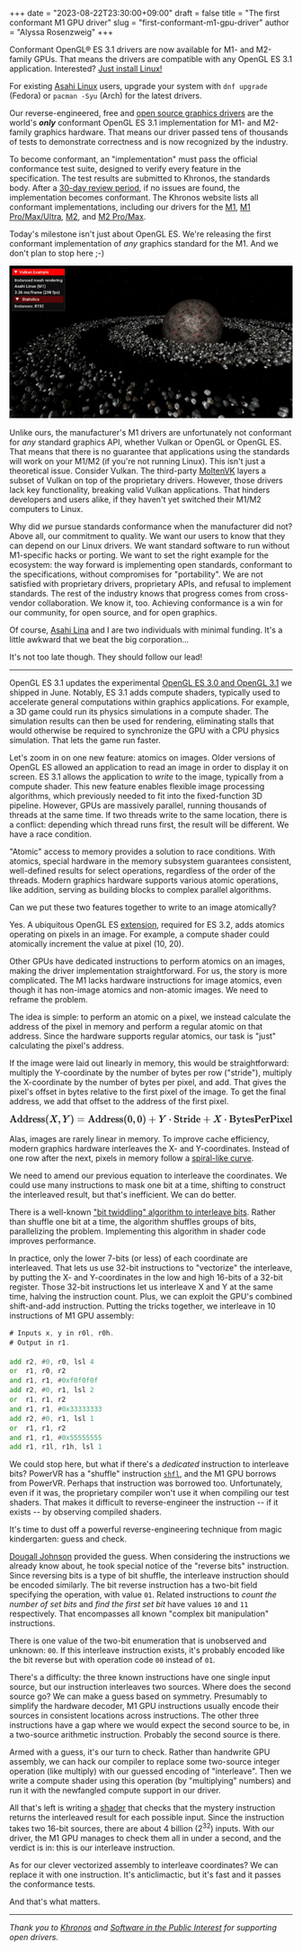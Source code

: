 +++
date = "2023-08-22T23:30:00+09:00"
draft = false
title = "The first conformant M1 GPU driver"
slug = "first-conformant-m1-gpu-driver"
author = "Alyssa Rosenzweig"
+++

Conformant OpenGL® ES 3.1 drivers are now available for M1- and M2-family GPUs.
That means the drivers are compatible with any OpenGL ES 3.1 application.
Interested? [Just install Linux!](https://fedora-asahi-remix.org/)

For existing [Asahi Linux](https://asahilinux.org/) users,
upgrade your system with  <code style="white-space:nowrap;">dnf
upgrade</code> (Fedora) or <code style="white-space:nowrap;">pacman -Syu</code>
(Arch) for the latest drivers.

Our reverse-engineered, free and [open source graphics
drivers](https://gitlab.freedesktop.org/asahi/mesa) are the world's ***only***
conformant OpenGL ES 3.1 implementation for M1- and M2-family graphics
hardware. That means our driver passed tens of thousands of tests to
demonstrate correctness and is now recognized by the industry.

To become conformant, an "implementation" must pass the official conformance
test suite, designed to verify every feature in the specification. The test
results are submitted to Khronos, the standards body. After a [30-day review
period](https://www.khronos.org/conformance/adopters/), if no issues are found,
the implementation becomes conformant. The Khronos website lists all conformant
implementations, including our drivers for the
[M1](https://www.khronos.org/conformance/adopters/conformant-products/opengles#submission_1007),
[M1
Pro/Max/Ultra](https://www.khronos.org/conformance/adopters/conformant-products/opengles#submission_1014),
[M2](https://www.khronos.org/conformance/adopters/conformant-products/opengles#submission_1016),
and [M2
Pro/Max](https://www.khronos.org/conformance/adopters/conformant-products/opengles#submission_1017).

Today's milestone isn't just about OpenGL ES. We're releasing the first
conformant implementation of *any* graphics standard for the M1. And we don't
plan to stop here ;-)

[![Teaser of the "Vulkan instancing" demo running on Asahi Linux](/img/blog/2023/08/vkinstancing2.webp)](/img/blog/2023/08/vkinstancing.webp)

Unlike ours, the manufacturer's M1 drivers are unfortunately not conformant for _any_
standard graphics API, whether Vulkan or OpenGL or OpenGL ES. That means that
there is no guarantee that applications using the standards will work on your M1/M2 (if you're
not running Linux). This isn't just a theoretical issue. Consider Vulkan.
The third-party [MoltenVK](https://github.com/KhronosGroup/MoltenVK)
layers a subset of Vulkan on top of the proprietary drivers. However, those drivers
lack key functionality, breaking valid Vulkan applications. That hinders
developers and users alike, if they haven't yet switched their M1/M2 computers
to Linux.

Why did *we* pursue standards conformance when the manufacturer did not? Above
all, our commitment to quality. We want our users to know that they can depend
on our Linux drivers. We want standard software to run without M1-specific
hacks or porting. We want to set the right example for the ecosystem: the way forward is
implementing open standards, conformant to the specifications, without
compromises for "portability". We are not satisfied with proprietary
drivers, proprietary APIs, and refusal to implement standards. The rest of the
industry knows that progress comes from cross-vendor collaboration. We know it,
too. Achieving conformance is a win for our community, for open source, and for
open graphics.

Of course, [Asahi Lina](https://vt.social/@lina/) and I are two individuals
with minimal funding. It's a little awkward that we beat the big corporation...

It's not too late though. They should follow our lead!

---

OpenGL ES 3.1 updates the experimental [OpenGL ES 3.0 and OpenGL
3.1](/img/blog/2024/02/blog/opengl3-on-asahi-linux.html) we shipped in
June. Notably, ES 3.1 adds compute shaders, typically used to accelerate
general computations within graphics applications. For example, a 3D game could
run its physics simulations in a compute shader. The simulation results can
then be used for rendering, eliminating stalls that would otherwise be required
to synchronize the GPU with a CPU physics simulation. That lets the game run
faster.

Let's zoom in on one new feature: atomics on images. Older versions of
OpenGL ES allowed an application to read an image in order to display it on screen.
ES 3.1 allows the application to *write* to the image, typically from a
compute shader. This new feature enables flexible image processing algorithms, which
previously needed to fit into the fixed-function 3D pipeline. However, GPUs
are massively parallel, running thousands of threads at the same time. If two
threads write to the same location, there is a conflict: depending which thread
runs first, the result will be different. We have a race condition.

"Atomic" access to memory provides a solution to race conditions. With atomics,
special hardware in the memory subsystem guarantees consistent, well-defined
results for select operations, regardless of the order of the threads. Modern
graphics hardware supports various atomic operations, like addition,
serving as building blocks to complex parallel algorithms.

Can we put these two features together to write to an image atomically?

Yes. A ubiquitous OpenGL ES
[extension](https://registry.khronos.org/OpenGL/extensions/OES/OES_shader_image_atomic.txt),
required for ES 3.2, adds atomics operating on pixels in an image. For
example, a compute shader could atomically increment the value at pixel (10,
20).

Other GPUs have dedicated instructions to perform atomics on an images, making
the driver implementation straightforward. For us, the story is more
complicated. The M1 lacks hardware instructions for image atomics, even though
it has non-image atomics and non-atomic images. We need to reframe the
problem.

The idea is simple: to perform an atomic on a pixel, we instead calculate
the address of the pixel in memory and perform a regular atomic on that
address. Since the hardware supports regular atomics, our task is "just"
calculating the pixel's address.

If the image were laid out linearly in memory, this would be straightforward:
multiply the Y-coordinate by the number of bytes per row ("stride"), multiply
the X-coordinate by the number of bytes per pixel, and add.  That gives the
pixel's offset in bytes relative to the first pixel of the image. To get the
final address, we add that offset to the address of the first pixel.

<img alt="Address of (X, Y) equals Address of (0, 0) + Y times Stride + X times Bytes Per Pixel" src="data:image/svg+xml,%3Csvg xmlns='http://www.w3.org/2000/svg' xmlns:xlink='http://www.w3.org/1999/xlink' viewBox='0 -776.7226410624452 27924.66666666667 1053.4452821248904' style='width: 64.861ex; height: 2.5ex; vertical-align: -0.694ex; margin: 1px 0px;'%3E%3Cg stroke='black' fill='black' stroke-width='0' transform='matrix(1 0 0 -1 0 0)'%3E%3Cuse xmlns:xlink='http://www.w3.org/1999/xlink' xlink:href='%23MJMAIN-41'/%3E%3Cuse xmlns:xlink='http://www.w3.org/1999/xlink' xlink:href='%23MJMAIN-64' x='755' y='0'/%3E%3Cuse xmlns:xlink='http://www.w3.org/1999/xlink' xlink:href='%23MJMAIN-64' x='1316' y='0'/%3E%3Cuse xmlns:xlink='http://www.w3.org/1999/xlink' xlink:href='%23MJMAIN-72' x='1877' y='0'/%3E%3Cuse xmlns:xlink='http://www.w3.org/1999/xlink' xlink:href='%23MJMAIN-65' x='2274' y='0'/%3E%3Cuse xmlns:xlink='http://www.w3.org/1999/xlink' xlink:href='%23MJMAIN-73' x='2723' y='0'/%3E%3Cuse xmlns:xlink='http://www.w3.org/1999/xlink' xlink:href='%23MJMAIN-73' x='3122' y='0'/%3E%3Cuse xmlns:xlink='http://www.w3.org/1999/xlink' xlink:href='%23MJMAIN-28' x='3521' y='0'/%3E%3Cuse xmlns:xlink='http://www.w3.org/1999/xlink' xlink:href='%23MJMATHI-58' x='3915' y='0'/%3E%3Cuse xmlns:xlink='http://www.w3.org/1999/xlink' xlink:href='%23MJMAIN-2C' x='4772' y='0'/%3E%3Cuse xmlns:xlink='http://www.w3.org/1999/xlink' xlink:href='%23MJMATHI-59' x='5221' y='0'/%3E%3Cuse xmlns:xlink='http://www.w3.org/1999/xlink' xlink:href='%23MJMAIN-29' x='5989' y='0'/%3E%3Cuse xmlns:xlink='http://www.w3.org/1999/xlink' xlink:href='%23MJMAIN-3D' x='6661' y='0'/%3E%3Cg transform='translate(7722,0)'%3E%3Cuse xmlns:xlink='http://www.w3.org/1999/xlink' xlink:href='%23MJMAIN-41'/%3E%3Cuse xmlns:xlink='http://www.w3.org/1999/xlink' xlink:href='%23MJMAIN-64' x='755' y='0'/%3E%3Cuse xmlns:xlink='http://www.w3.org/1999/xlink' xlink:href='%23MJMAIN-64' x='1316' y='0'/%3E%3Cuse xmlns:xlink='http://www.w3.org/1999/xlink' xlink:href='%23MJMAIN-72' x='1877' y='0'/%3E%3Cuse xmlns:xlink='http://www.w3.org/1999/xlink' xlink:href='%23MJMAIN-65' x='2274' y='0'/%3E%3Cuse xmlns:xlink='http://www.w3.org/1999/xlink' xlink:href='%23MJMAIN-73' x='2723' y='0'/%3E%3Cuse xmlns:xlink='http://www.w3.org/1999/xlink' xlink:href='%23MJMAIN-73' x='3122' y='0'/%3E%3C/g%3E%3Cuse xmlns:xlink='http://www.w3.org/1999/xlink' xlink:href='%23MJMAIN-28' x='11243' y='0'/%3E%3Cuse xmlns:xlink='http://www.w3.org/1999/xlink' xlink:href='%23MJMAIN-30' x='11637' y='0'/%3E%3Cuse xmlns:xlink='http://www.w3.org/1999/xlink' xlink:href='%23MJMAIN-2C' x='12142' y='0'/%3E%3Cuse xmlns:xlink='http://www.w3.org/1999/xlink' xlink:href='%23MJMAIN-30' x='12591' y='0'/%3E%3Cuse xmlns:xlink='http://www.w3.org/1999/xlink' xlink:href='%23MJMAIN-29' x='13096' y='0'/%3E%3Cuse xmlns:xlink='http://www.w3.org/1999/xlink' xlink:href='%23MJMAIN-2B' x='13713' y='0'/%3E%3Cuse xmlns:xlink='http://www.w3.org/1999/xlink' xlink:href='%23MJMATHI-59' x='14718' y='0'/%3E%3Cuse xmlns:xlink='http://www.w3.org/1999/xlink' xlink:href='%23MJMAIN-22C5' x='15708' y='0'/%3E%3Cg transform='translate(16213,0)'%3E%3Cuse xmlns:xlink='http://www.w3.org/1999/xlink' xlink:href='%23MJMAIN-53'/%3E%3Cuse xmlns:xlink='http://www.w3.org/1999/xlink' xlink:href='%23MJMAIN-74' x='561' y='0'/%3E%3Cuse xmlns:xlink='http://www.w3.org/1999/xlink' xlink:href='%23MJMAIN-72' x='955' y='0'/%3E%3Cuse xmlns:xlink='http://www.w3.org/1999/xlink' xlink:href='%23MJMAIN-69' x='1352' y='0'/%3E%3Cuse xmlns:xlink='http://www.w3.org/1999/xlink' xlink:href='%23MJMAIN-64' x='1635' y='0'/%3E%3Cuse xmlns:xlink='http://www.w3.org/1999/xlink' xlink:href='%23MJMAIN-65' x='2196' y='0'/%3E%3C/g%3E%3Cuse xmlns:xlink='http://www.w3.org/1999/xlink' xlink:href='%23MJMAIN-2B' x='19081' y='0'/%3E%3Cuse xmlns:xlink='http://www.w3.org/1999/xlink' xlink:href='%23MJMATHI-58' x='20086' y='0'/%3E%3Cuse xmlns:xlink='http://www.w3.org/1999/xlink' xlink:href='%23MJMAIN-22C5' x='21165' y='0'/%3E%3Cg transform='translate(21670,0)'%3E%3Cuse xmlns:xlink='http://www.w3.org/1999/xlink' xlink:href='%23MJMAIN-42'/%3E%3Cuse xmlns:xlink='http://www.w3.org/1999/xlink' xlink:href='%23MJMAIN-79' x='713' y='0'/%3E%3Cuse xmlns:xlink='http://www.w3.org/1999/xlink' xlink:href='%23MJMAIN-74' x='1246' y='0'/%3E%3Cuse xmlns:xlink='http://www.w3.org/1999/xlink' xlink:href='%23MJMAIN-65' x='1640' y='0'/%3E%3Cuse xmlns:xlink='http://www.w3.org/1999/xlink' xlink:href='%23MJMAIN-73' x='2089' y='0'/%3E%3Cuse xmlns:xlink='http://www.w3.org/1999/xlink' xlink:href='%23MJMAIN-50' x='2488' y='0'/%3E%3Cuse xmlns:xlink='http://www.w3.org/1999/xlink' xlink:href='%23MJMAIN-65' x='3174' y='0'/%3E%3Cuse xmlns:xlink='http://www.w3.org/1999/xlink' xlink:href='%23MJMAIN-72' x='3623' y='0'/%3E%3Cuse xmlns:xlink='http://www.w3.org/1999/xlink' xlink:href='%23MJMAIN-50' x='4020' y='0'/%3E%3Cuse xmlns:xlink='http://www.w3.org/1999/xlink' xlink:href='%23MJMAIN-69' x='4706' y='0'/%3E%3Cuse xmlns:xlink='http://www.w3.org/1999/xlink' xlink:href='%23MJMAIN-78' x='4989' y='0'/%3E%3Cuse xmlns:xlink='http://www.w3.org/1999/xlink' xlink:href='%23MJMAIN-65' x='5522' y='0'/%3E%3Cuse xmlns:xlink='http://www.w3.org/1999/xlink' xlink:href='%23MJMAIN-6C' x='5971' y='0'/%3E%3C/g%3E%3C/g%3E%3Cdefs id='MathJax_SVG_glyphs'%3E%3Cpath id='MJSZ2-2211' stroke-width='10' d='M60 948Q63 950 665 950H1267L1325 815Q1384 677 1388 669H1348L1341 683Q1320 724 1285 761Q1235 809 1174 838T1033 881T882 898T699 902H574H543H251L259 891Q722 258 724 252Q725 250 724 246Q721 243 460 -56L196 -356Q196 -357 407 -357Q459 -357 548 -357T676 -358Q812 -358 896 -353T1063 -332T1204 -283T1307 -196Q1328 -170 1348 -124H1388Q1388 -125 1381 -145T1356 -210T1325 -294L1267 -449L666 -450Q64 -450 61 -448Q55 -446 55 -439Q55 -437 57 -433L590 177Q590 178 557 222T452 366T322 544L56 909L55 924Q55 945 60 948Z'/%3E%3Cpath id='MJMATHI-69' stroke-width='10' d='M184 600Q184 624 203 642T247 661Q265 661 277 649T290 619Q290 596 270 577T226 557Q211 557 198 567T184 600ZM21 287Q21 295 30 318T54 369T98 420T158 442Q197 442 223 419T250 357Q250 340 236 301T196 196T154 83Q149 61 149 51Q149 26 166 26Q175 26 185 29T208 43T235 78T260 137Q263 149 265 151T282 153Q302 153 302 143Q302 135 293 112T268 61T223 11T161 -11Q129 -11 102 10T74 74Q74 91 79 106T122 220Q160 321 166 341T173 380Q173 404 156 404H154Q124 404 99 371T61 287Q60 286 59 284T58 281T56 279T53 278T49 278T41 278H27Q21 284 21 287Z'/%3E%3Cpath id='MJMAIN-3D' stroke-width='10' d='M56 347Q56 360 70 367H707Q722 359 722 347Q722 336 708 328L390 327H72Q56 332 56 347ZM56 153Q56 168 72 173H708Q722 163 722 153Q722 140 707 133H70Q56 140 56 153Z'/%3E%3Cpath id='MJMAIN-30' stroke-width='10' d='M96 585Q152 666 249 666Q297 666 345 640T423 548Q460 465 460 320Q460 165 417 83Q397 41 362 16T301 -15T250 -22Q224 -22 198 -16T137 16T82 83Q39 165 39 320Q39 494 96 585ZM321 597Q291 629 250 629Q208 629 178 597Q153 571 145 525T137 333Q137 175 145 125T181 46Q209 16 250 16Q290 16 318 46Q347 76 354 130T362 333Q362 478 354 524T321 597Z'/%3E%3Cpath id='MJMATHI-6E' stroke-width='10' d='M21 287Q22 293 24 303T36 341T56 388T89 425T135 442Q171 442 195 424T225 390T231 369Q231 367 232 367L243 378Q304 442 382 442Q436 442 469 415T503 336T465 179T427 52Q427 26 444 26Q450 26 453 27Q482 32 505 65T540 145Q542 153 560 153Q580 153 580 145Q580 144 576 130Q568 101 554 73T508 17T439 -10Q392 -10 371 17T350 73Q350 92 386 193T423 345Q423 404 379 404H374Q288 404 229 303L222 291L189 157Q156 26 151 16Q138 -11 108 -11Q95 -11 87 -5T76 7T74 17Q74 30 112 180T152 343Q153 348 153 366Q153 405 129 405Q91 405 66 305Q60 285 60 284Q58 278 41 278H27Q21 284 21 287Z'/%3E%3Cpath id='MJMAIN-28' stroke-width='10' d='M94 250Q94 319 104 381T127 488T164 576T202 643T244 695T277 729T302 750H315H319Q333 750 333 741Q333 738 316 720T275 667T226 581T184 443T167 250T184 58T225 -81T274 -167T316 -220T333 -241Q333 -250 318 -250H315H302L274 -226Q180 -141 137 -14T94 250Z'/%3E%3Cpath id='MJMAIN-2B' stroke-width='10' d='M56 237T56 250T70 270H369V420L370 570Q380 583 389 583Q402 583 409 568V270H707Q722 262 722 250T707 230H409V-68Q401 -82 391 -82H389H387Q375 -82 369 -68V230H70Q56 237 56 250Z'/%3E%3Cpath id='MJMAIN-31' stroke-width='10' d='M213 578L200 573Q186 568 160 563T102 556H83V602H102Q149 604 189 617T245 641T273 663Q275 666 285 666Q294 666 302 660V361L303 61Q310 54 315 52T339 48T401 46H427V0H416Q395 3 257 3Q121 3 100 0H88V46H114Q136 46 152 46T177 47T193 50T201 52T207 57T213 61V578Z'/%3E%3Cpath id='MJMAIN-29' stroke-width='10' d='M60 749L64 750Q69 750 74 750H86L114 726Q208 641 251 514T294 250Q294 182 284 119T261 12T224 -76T186 -143T145 -194T113 -227T90 -246Q87 -249 86 -250H74Q66 -250 63 -250T58 -247T55 -238Q56 -237 66 -225Q221 -64 221 250T66 725Q56 737 55 738Q55 746 60 749Z'/%3E%3Cpath id='MJMAIN-32' stroke-width='10' d='M109 429Q82 429 66 447T50 491Q50 562 103 614T235 666Q326 666 387 610T449 465Q449 422 429 383T381 315T301 241Q265 210 201 149L142 93L218 92Q375 92 385 97Q392 99 409 186V189H449V186Q448 183 436 95T421 3V0H50V19V31Q50 38 56 46T86 81Q115 113 136 137Q145 147 170 174T204 211T233 244T261 278T284 308T305 340T320 369T333 401T340 431T343 464Q343 527 309 573T212 619Q179 619 154 602T119 569T109 550Q109 549 114 549Q132 549 151 535T170 489Q170 464 154 447T109 429Z'/%3E%3Cpath id='MJMAIN-41' stroke-width='10' d='M255 0Q240 3 140 3Q48 3 39 0H32V46H47Q119 49 139 88Q140 91 192 245T295 553T348 708Q351 716 366 716H376Q396 715 400 709Q402 707 508 390L617 67Q624 54 636 51T687 46H717V0H708Q699 3 581 3Q458 3 437 0H427V46H440Q510 46 510 64Q510 66 486 138L462 209H229L209 150Q189 91 189 85Q189 72 209 59T259 46H264V0H255ZM447 255L345 557L244 256Q244 255 345 255H447Z'/%3E%3Cpath id='MJMAIN-64' stroke-width='10' d='M376 495Q376 511 376 535T377 568Q377 613 367 624T316 637H298V660Q298 683 300 683L310 684Q320 685 339 686T376 688Q393 689 413 690T443 693T454 694H457V390Q457 84 458 81Q461 61 472 55T517 46H535V0Q533 0 459 -5T380 -11H373V44L365 37Q307 -11 235 -11Q158 -11 96 50T34 215Q34 315 97 378T244 442Q319 442 376 393V495ZM373 342Q328 405 260 405Q211 405 173 369Q146 341 139 305T131 211Q131 155 138 120T173 59Q203 26 251 26Q322 26 373 103V342Z'/%3E%3Cpath id='MJMAIN-72' stroke-width='10' d='M36 46H50Q89 46 97 60V68Q97 77 97 91T98 122T98 161T98 203Q98 234 98 269T98 328L97 351Q94 370 83 376T38 385H20V408Q20 431 22 431L32 432Q42 433 60 434T96 436Q112 437 131 438T160 441T171 442H174V373Q213 441 271 441H277Q322 441 343 419T364 373Q364 352 351 337T313 322Q288 322 276 338T263 372Q263 381 265 388T270 400T273 405Q271 407 250 401Q234 393 226 386Q179 341 179 207V154Q179 141 179 127T179 101T180 81T180 66V61Q181 59 183 57T188 54T193 51T200 49T207 48T216 47T225 47T235 46T245 46H276V0H267Q249 3 140 3Q37 3 28 0H20V46H36Z'/%3E%3Cpath id='MJMAIN-65' stroke-width='10' d='M28 218Q28 273 48 318T98 391T163 433T229 448Q282 448 320 430T378 380T406 316T415 245Q415 238 408 231H126V216Q126 68 226 36Q246 30 270 30Q312 30 342 62Q359 79 369 104L379 128Q382 131 395 131H398Q415 131 415 121Q415 117 412 108Q393 53 349 21T250 -11Q155 -11 92 58T28 218ZM333 275Q322 403 238 411H236Q228 411 220 410T195 402T166 381T143 340T127 274V267H333V275Z'/%3E%3Cpath id='MJMAIN-73' stroke-width='10' d='M295 316Q295 356 268 385T190 414Q154 414 128 401Q98 382 98 349Q97 344 98 336T114 312T157 287Q175 282 201 278T245 269T277 256Q294 248 310 236T342 195T359 133Q359 71 321 31T198 -10H190Q138 -10 94 26L86 19L77 10Q71 4 65 -1L54 -11H46H42Q39 -11 33 -5V74V132Q33 153 35 157T45 162H54Q66 162 70 158T75 146T82 119T101 77Q136 26 198 26Q295 26 295 104Q295 133 277 151Q257 175 194 187T111 210Q75 227 54 256T33 318Q33 357 50 384T93 424T143 442T187 447H198Q238 447 268 432L283 424L292 431Q302 440 314 448H322H326Q329 448 335 442V310L329 304H301Q295 310 295 316Z'/%3E%3Cpath id='MJMATHI-58' stroke-width='10' d='M42 0H40Q26 0 26 11Q26 15 29 27Q33 41 36 43T55 46Q141 49 190 98Q200 108 306 224T411 342Q302 620 297 625Q288 636 234 637H206Q200 643 200 645T202 664Q206 677 212 683H226Q260 681 347 681Q380 681 408 681T453 682T473 682Q490 682 490 671Q490 670 488 658Q484 643 481 640T465 637Q434 634 411 620L488 426L541 485Q646 598 646 610Q646 628 622 635Q617 635 609 637Q594 637 594 648Q594 650 596 664Q600 677 606 683H618Q619 683 643 683T697 681T738 680Q828 680 837 683H845Q852 676 852 672Q850 647 840 637H824Q790 636 763 628T722 611T698 593L687 584Q687 585 592 480L505 384Q505 383 536 304T601 142T638 56Q648 47 699 46Q734 46 734 37Q734 35 732 23Q728 7 725 4T711 1Q708 1 678 1T589 2Q528 2 496 2T461 1Q444 1 444 10Q444 11 446 25Q448 35 450 39T455 44T464 46T480 47T506 54Q523 62 523 64Q522 64 476 181L429 299Q241 95 236 84Q232 76 232 72Q232 53 261 47Q262 47 267 47T273 46Q276 46 277 46T280 45T283 42T284 35Q284 26 282 19Q279 6 276 4T261 1Q258 1 243 1T201 2T142 2Q64 2 42 0Z'/%3E%3Cpath id='MJMAIN-2C' stroke-width='10' d='M78 35T78 60T94 103T137 121Q165 121 187 96T210 8Q210 -27 201 -60T180 -117T154 -158T130 -185T117 -194Q113 -194 104 -185T95 -172Q95 -168 106 -156T131 -126T157 -76T173 -3V9L172 8Q170 7 167 6T161 3T152 1T140 0Q113 0 96 17Z'/%3E%3Cpath id='MJMATHI-59' stroke-width='10' d='M66 637Q54 637 49 637T39 638T32 641T30 647T33 664T42 682Q44 683 56 683Q104 680 165 680Q288 680 306 683H316Q322 677 322 674T320 656Q316 643 310 637H298Q242 637 242 624Q242 619 292 477T343 333L346 336Q350 340 358 349T379 373T411 410T454 461Q546 568 561 587T577 618Q577 634 545 637Q528 637 528 647Q528 649 530 661Q533 676 535 679T549 683Q551 683 578 682T657 680Q684 680 713 681T746 682Q763 682 763 673Q763 669 760 657T755 643Q753 637 734 637Q662 632 617 587Q608 578 477 424L348 273L322 169Q295 62 295 57Q295 46 363 46Q379 46 384 45T390 35Q390 33 388 23Q384 6 382 4T366 1Q361 1 324 1T232 2Q170 2 138 2T102 1Q84 1 84 9Q84 14 87 24Q88 27 89 30T90 35T91 39T93 42T96 44T101 45T107 45T116 46T129 46Q168 47 180 50T198 63Q201 68 227 171L252 274L129 623Q128 624 127 625T125 627T122 629T118 631T113 633T105 634T96 635T83 636T66 637Z'/%3E%3Cpath id='MJMAIN-22C5' stroke-width='10' d='M78 250Q78 274 95 292T138 310Q162 310 180 294T199 251Q199 226 182 208T139 190T96 207T78 250Z'/%3E%3Cpath id='MJMATHI-53' stroke-width='10' d='M308 24Q367 24 416 76T466 197Q466 260 414 284Q308 311 278 321T236 341Q176 383 176 462Q176 523 208 573T273 648Q302 673 343 688T407 704H418H425Q521 704 564 640Q565 640 577 653T603 682T623 704Q624 704 627 704T632 705Q645 705 645 698T617 577T585 459T569 456Q549 456 549 465Q549 471 550 475Q550 478 551 494T553 520Q553 554 544 579T526 616T501 641Q465 662 419 662Q362 662 313 616T263 510Q263 480 278 458T319 427Q323 425 389 408T456 390Q490 379 522 342T554 242Q554 216 546 186Q541 164 528 137T492 78T426 18T332 -20Q320 -22 298 -22Q199 -22 144 33L134 44L106 13Q83 -14 78 -18T65 -22Q52 -22 52 -14Q52 -11 110 221Q112 227 130 227H143Q149 221 149 216Q149 214 148 207T144 186T142 153Q144 114 160 87T203 47T255 29T308 24Z'/%3E%3Cpath id='MJMATHI-74' stroke-width='10' d='M26 385Q19 392 19 395Q19 399 22 411T27 425Q29 430 36 430T87 431H140L159 511Q162 522 166 540T173 566T179 586T187 603T197 615T211 624T229 626Q247 625 254 615T261 596Q261 589 252 549T232 470L222 433Q222 431 272 431H323Q330 424 330 420Q330 398 317 385H210L174 240Q135 80 135 68Q135 26 162 26Q197 26 230 60T283 144Q285 150 288 151T303 153H307Q322 153 322 145Q322 142 319 133Q314 117 301 95T267 48T216 6T155 -11Q125 -11 98 4T59 56Q57 64 57 83V101L92 241Q127 382 128 383Q128 385 77 385H26Z'/%3E%3Cpath id='MJMATHI-72' stroke-width='10' d='M21 287Q22 290 23 295T28 317T38 348T53 381T73 411T99 433T132 442Q161 442 183 430T214 408T225 388Q227 382 228 382T236 389Q284 441 347 441H350Q398 441 422 400Q430 381 430 363Q430 333 417 315T391 292T366 288Q346 288 334 299T322 328Q322 376 378 392Q356 405 342 405Q286 405 239 331Q229 315 224 298T190 165Q156 25 151 16Q138 -11 108 -11Q95 -11 87 -5T76 7T74 17Q74 30 114 189T154 366Q154 405 128 405Q107 405 92 377T68 316T57 280Q55 278 41 278H27Q21 284 21 287Z'/%3E%3Cpath id='MJMATHI-64' stroke-width='10' d='M366 683Q367 683 438 688T511 694Q523 694 523 686Q523 679 450 384T375 83T374 68Q374 26 402 26Q411 27 422 35Q443 55 463 131Q469 151 473 152Q475 153 483 153H487H491Q506 153 506 145Q506 140 503 129Q490 79 473 48T445 8T417 -8Q409 -10 393 -10Q359 -10 336 5T306 36L300 51Q299 52 296 50Q294 48 292 46Q233 -10 172 -10Q117 -10 75 30T33 157Q33 205 53 255T101 341Q148 398 195 420T280 442Q336 442 364 400Q369 394 369 396Q370 400 396 505T424 616Q424 629 417 632T378 637H357Q351 643 351 645T353 664Q358 683 366 683ZM352 326Q329 405 277 405Q242 405 210 374T160 293Q131 214 119 129Q119 126 119 118T118 106Q118 61 136 44T179 26Q233 26 290 98L298 109L352 326Z'/%3E%3Cpath id='MJMATHI-65' stroke-width='10' d='M39 168Q39 225 58 272T107 350T174 402T244 433T307 442H310Q355 442 388 420T421 355Q421 265 310 237Q261 224 176 223Q139 223 138 221Q138 219 132 186T125 128Q125 81 146 54T209 26T302 45T394 111Q403 121 406 121Q410 121 419 112T429 98T420 82T390 55T344 24T281 -1T205 -11Q126 -11 83 42T39 168ZM373 353Q367 405 305 405Q272 405 244 391T199 357T170 316T154 280T149 261Q149 260 169 260Q282 260 327 284T373 353Z'/%3E%3Cpath id='MJMAIN-53' stroke-width='10' d='M55 507Q55 590 112 647T243 704H257Q342 704 405 641L426 672Q431 679 436 687T446 700L449 704Q450 704 453 704T459 705H463Q466 705 472 699V462L466 456H448Q437 456 435 459T430 479Q413 605 329 646Q292 662 254 662Q201 662 168 626T135 542Q135 508 152 480T200 435Q210 431 286 412T370 389Q427 367 463 314T500 191Q500 110 448 45T301 -21Q245 -21 201 -4T140 27L122 41Q118 36 107 21T87 -7T78 -21Q76 -22 68 -22H64Q61 -22 55 -16V101Q55 220 56 222Q58 227 76 227H89Q95 221 95 214Q95 182 105 151T139 90T205 42T305 24Q352 24 386 62T420 155Q420 198 398 233T340 281Q284 295 266 300Q261 301 239 306T206 314T174 325T141 343T112 367T85 402Q55 451 55 507Z'/%3E%3Cpath id='MJMAIN-74' stroke-width='10' d='M27 422Q80 426 109 478T141 600V615H181V431H316V385H181V241Q182 116 182 100T189 68Q203 29 238 29Q282 29 292 100Q293 108 293 146V181H333V146V134Q333 57 291 17Q264 -10 221 -10Q187 -10 162 2T124 33T105 68T98 100Q97 107 97 248V385H18V422H27Z'/%3E%3Cpath id='MJMAIN-69' stroke-width='10' d='M69 609Q69 637 87 653T131 669Q154 667 171 652T188 609Q188 579 171 564T129 549Q104 549 87 564T69 609ZM247 0Q232 3 143 3Q132 3 106 3T56 1L34 0H26V46H42Q70 46 91 49Q100 53 102 60T104 102V205V293Q104 345 102 359T88 378Q74 385 41 385H30V408Q30 431 32 431L42 432Q52 433 70 434T106 436Q123 437 142 438T171 441T182 442H185V62Q190 52 197 50T232 46H255V0H247Z'/%3E%3Cpath id='MJMAIN-42' stroke-width='10' d='M131 622Q124 629 120 631T104 634T61 637H28V683H229H267H346Q423 683 459 678T531 651Q574 627 599 590T624 512Q624 461 583 419T476 360L466 357Q539 348 595 302T651 187Q651 119 600 67T469 3Q456 1 242 0H28V46H61Q103 47 112 49T131 61V622ZM511 513Q511 560 485 594T416 636Q415 636 403 636T371 636T333 637Q266 637 251 636T232 628Q229 624 229 499V374H312L396 375L406 377Q410 378 417 380T442 393T474 417T499 456T511 513ZM537 188Q537 239 509 282T430 336L329 337H229V200V116Q229 57 234 52Q240 47 334 47H383Q425 47 443 53Q486 67 511 104T537 188Z'/%3E%3Cpath id='MJMAIN-79' stroke-width='10' d='M69 -66Q91 -66 104 -80T118 -116Q118 -134 109 -145T91 -160Q84 -163 97 -166Q104 -168 111 -168Q131 -168 148 -159T175 -138T197 -106T213 -75T225 -43L242 0L170 183Q150 233 125 297Q101 358 96 368T80 381Q79 382 78 382Q66 385 34 385H19V431H26L46 430Q65 430 88 429T122 428Q129 428 142 428T171 429T200 430T224 430L233 431H241V385H232Q183 385 185 366L286 112Q286 113 332 227L376 341V350Q376 365 366 373T348 383T334 385H331V431H337H344Q351 431 361 431T382 430T405 429T422 429Q477 429 503 431H508V385H497Q441 380 422 345Q420 343 378 235T289 9T227 -131Q180 -204 113 -204Q69 -204 44 -177T19 -116Q19 -89 35 -78T69 -66Z'/%3E%3Cpath id='MJMAIN-50' stroke-width='10' d='M130 622Q123 629 119 631T103 634T60 637H27V683H214Q237 683 276 683T331 684Q419 684 471 671T567 616Q624 563 624 489Q624 421 573 372T451 307Q429 302 328 301H234V181Q234 62 237 58Q245 47 304 46H337V0H326Q305 3 182 3Q47 3 38 0H27V46H60Q102 47 111 49T130 61V622ZM507 488Q507 514 506 528T500 564T483 597T450 620T397 635Q385 637 307 637H286Q237 637 234 628Q231 624 231 483V342H302H339Q390 342 423 349T481 382Q507 411 507 488Z'/%3E%3Cpath id='MJMAIN-78' stroke-width='10' d='M201 0Q189 3 102 3Q26 3 17 0H11V46H25Q48 47 67 52T96 61T121 78T139 96T160 122T180 150L226 210L168 288Q159 301 149 315T133 336T122 351T113 363T107 370T100 376T94 379T88 381T80 383Q74 383 44 385H16V431H23Q59 429 126 429Q219 429 229 431H237V385Q201 381 201 369Q201 367 211 353T239 315T268 274L272 270L297 304Q329 345 329 358Q329 364 327 369T322 376T317 380T310 384L307 385H302V431H309Q324 428 408 428Q487 428 493 431H499V385H492Q443 385 411 368Q394 360 377 341T312 257L296 236L358 151Q424 61 429 57T446 50Q464 46 499 46H516V0H510H502Q494 1 482 1T457 2T432 2T414 3Q403 3 377 3T327 1L304 0H295V46H298Q309 46 320 51T331 63Q331 65 291 120L250 175Q249 174 219 133T185 88Q181 83 181 74Q181 63 188 55T206 46Q208 46 208 23V0H201Z'/%3E%3Cpath id='MJMAIN-6C' stroke-width='10' d='M42 46H56Q95 46 103 60V68Q103 77 103 91T103 124T104 167T104 217T104 272T104 329Q104 366 104 407T104 482T104 542T103 586T103 603Q100 622 89 628T44 637H26V660Q26 683 28 683L38 684Q48 685 67 686T104 688Q121 689 141 690T171 693T182 694H185V379Q185 62 186 60Q190 52 198 49Q219 46 247 46H263V0H255L232 1Q209 2 183 2T145 3T107 3T57 1L34 0H26V46H42Z'/%3E%3C/defs%3E%3C/svg%3E"/>

Alas, images are rarely linear in memory. To improve cache
efficiency, modern graphics hardware interleaves the X- and Y-coordinates.
Instead of one row after the next, pixels in memory follow a [spiral-like
curve](https://fgiesen.wordpress.com/2011/01/17/texture-tiling-and-swizzling/).

We need to amend our previous equation to interleave the coordinates. We could
use many instructions to mask one bit at a time, shifting to construct the
interleaved result, but that's inefficient. We can do better.

There is a well-known ["bit twiddling" algorithm to interleave
bits](https://graphics.stanford.edu/~seander/bithacks.html#InterleaveBMN).
Rather than shuffle one bit at a time, the algorithm shuffles groups of bits,
parallelizing the problem. Implementing this algorithm in shader code improves
performance.

In practice, only the lower 7-bits (or less) of each coordinate are
interleaved. That lets us use 32-bit instructions to "vectorize" the
interleave, by putting the X- and Y-coordinates in the low and high 16-bits of
a 32-bit register. Those 32-bit instructions let us interleave X and Y at the
same time, halving the instruction count. Plus, we can exploit the GPU's
combined shift-and-add instruction. Putting the tricks together, we interleave
in 10 instructions of M1 GPU assembly:

```asm
# Inputs x, y in r0l, r0h.
# Output in r1.

add r2, #0, r0, lsl 4
or  r1, r0, r2
and r1, r1, #0xf0f0f0f
add r2, #0, r1, lsl 2
or  r1, r1, r2
and r1, r1, #0x33333333
add r2, #0, r1, lsl 1
or  r1, r1, r2
and r1, r1, #0x55555555
add r1, r1l, r1h, lsl 1
```

We could stop here, but what if there's a *dedicated* instruction to interleave
bits? PowerVR has a "shuffle" instruction
[`shfl`](https://docs.imgtec.com/reference-manuals/powervr-instruction-set-reference/topics/bitwise-instructions/SHFL.html),
and the M1 GPU borrows from PowerVR. Perhaps that instruction was borrowed too.
Unfortunately, even if it was, the proprietary compiler won't use it when
compiling our test shaders. That makes it difficult to reverse-engineer the
instruction -- if it exists -- by observing compiled shaders.

It's time to dust off a powerful reverse-engineering technique from
magic kindergarten: guess and check.

[Dougall Johnson]( https://mastodon.social/@dougall) provided the guess.
When considering the instructions we already know about, he took special notice
of the "reverse bits" instruction. Since reversing bits is a type of bit
shuffle, the interleave instruction should be encoded similarly. The bit
reverse instruction has a two-bit field specifying the operation, with value
`01`. Related instructions to _count the number of set bits_ and _find the
first set bit_ have values `10` and `11` respectively. That encompasses all
known "complex bit manipulation" instructions.

There is one value of the two-bit enumeration that is unobserved and unknown:
`00`. If this interleave instruction exists, it's probably encoded like the bit
reverse but with operation code `00` instead of `01`.

There's a difficulty: the three known instructions have one single input
source, but our instruction interleaves two sources. Where does the second
source go? We can make a guess based on symmetry. Presumably to simplify the
hardware decoder, M1 GPU instructions usually encode their sources
in consistent locations across instructions. The other three instructions have
a gap where we would expect the second source to be, in a two-source
arithmetic instruction. Probably the second source is there.

Armed with a guess, it's our turn to check. Rather than handwrite GPU assembly,
we can hack our compiler to replace some two-source integer operation (like
multiply) with our guessed encoding of "interleave". Then we write a compute
shader using this operation (by "multiplying" numbers) and run it with the
newfangled compute support in our driver.

All that's left is writing a
[shader](/img/blog/2024/02/blog/interleave.shader_test) that checks that
the mystery instruction returns the interleaved result for each possible input.
Since the instruction takes two 16-bit sources, there are about 4 billion
($2^32$) inputs. With our driver, the M1 GPU manages to check them all in under
a second, and the verdict is in: this is our interleave instruction.

As for our clever vectorized assembly to interleave coordinates? We can replace
it with one instruction. It's anticlimactic, but it's fast and it passes
the conformance tests.

And that's what matters.

---

_Thank you to [Khronos](https://www.khronos.org/) and [Software in the Public Interest](https://www.spi-inc.org/) for supporting open
drivers._
